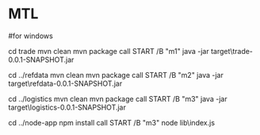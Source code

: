 # MTL

#for windows 

cd trade
mvn clean
mvn package
call START /B "m1" java -jar target\trade-0.0.1-SNAPSHOT.jar

cd ../refdata
mvn clean
mvn package
call START /B "m2" java -jar target\refdata-0.0.1-SNAPSHOT.jar

cd ../logistics
mvn clean
mvn package
call START /B "m3" java -jar target\logistics-0.0.1-SNAPSHOT.jar


cd ../node-app
npm install
call START /B "m3" node lib\index.js
